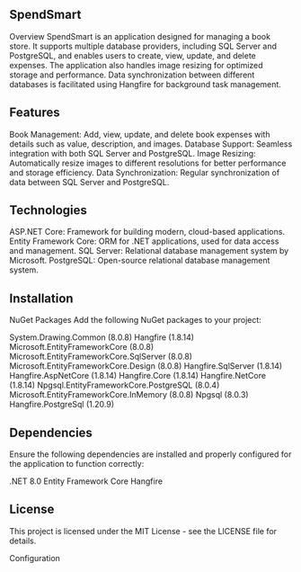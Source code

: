 ## SpendSmart
Overview
SpendSmart is an application designed for managing a book store. It supports multiple database providers, including SQL Server and PostgreSQL, and enables users to create, view, update, and delete expenses. The application also handles image resizing for optimized storage and performance. Data synchronization between different databases is facilitated using Hangfire for background task management.

## Features
Book Management: Add, view, update, and delete book expenses with details such as value, description, and images.
Database Support: Seamless integration with both SQL Server and PostgreSQL.
Image Resizing: Automatically resize images to different resolutions for better performance and storage efficiency.
Data Synchronization: Regular synchronization of data between SQL Server and PostgreSQL.

## Technologies
ASP.NET Core: Framework for building modern, cloud-based applications.
Entity Framework Core: ORM for .NET applications, used for data access and management.
SQL Server: Relational database management system by Microsoft.
PostgreSQL: Open-source relational database management system.


## Installation
NuGet Packages
Add the following NuGet packages to your project:

System.Drawing.Common (8.0.8)
Hangfire (1.8.14)
Microsoft.EntityFrameworkCore (8.0.8)
Microsoft.EntityFrameworkCore.SqlServer (8.0.8)
Microsoft.EntityFrameworkCore.Design (8.0.8)
Hangfire.SqlServer (1.8.14)
Hangfire.AspNetCore (1.8.14)
Hangfire.Core (1.8.14)
Hangfire.NetCore (1.8.14)
Npgsql.EntityFrameworkCore.PostgreSQL (8.0.4)
Microsoft.EntityFrameworkCore.InMemory (8.0.8)
Npgsql (8.0.3)
Hangfire.PostgreSql (1.20.9)

## Dependencies
Ensure the following dependencies are installed and properly configured for the application to function correctly:

.NET 8.0
Entity Framework Core
Hangfire

## License
This project is licensed under the MIT License - see the LICENSE file for details.

Configuration
